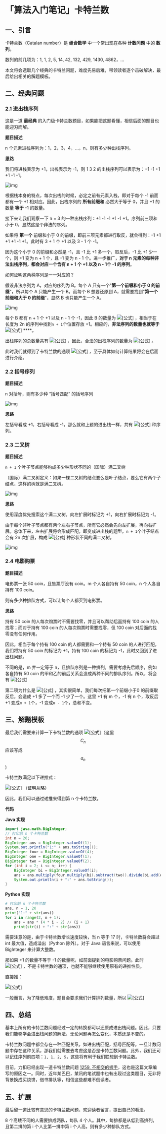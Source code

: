 # 「算法入门笔记」卡特兰数

## **一、引言**

卡特兰数（Catalan number）是 **组合数学** 中一个常出现在各种 **计数问题** 中的 **数列**。

数列的前几项为：1, 1, 2, 5, 14, 42, 132, 429, 1430, 4862，...

本文将会选取几个经典的卡特兰问题，难度先易后难，带领读者逐个击破解决，最后给出相关的解题模板。

## 二、**经典问题**

### **2.1 进出栈序列**

这是一道 **最经典** 的入门级卡特兰数题目，如果能把这题看懂，相信后面的题目也能迎刃而解。

**题目描述**

n 个元素进栈序列为：1，2，3，4，...，n，则有多少种出栈序列。

**思路**

我们将进栈表示为 +1，出栈表示为 -1，则 1 3 2 的出栈序列可以表示为：+1 -1 +1 +1 -1 -1。

![img](https://pic2.zhimg.com/80/v2-fe28b25ed263230250d0a3c68344b0d5_1440w.jpg)

根据栈本身的特点，每次出栈的时候，必定之前有元素入栈，即对于每个 -1 前面都有一个 +1 相对应。因此，出栈序列的 **所有前缀和** 必然大于等于 0，并且 +1 的数量 **等于** -1 的数量。

接下来让我们观察一下 n = 3 的一种出栈序列：+1 -1 -1 +1 -1 +1。序列前三项和小于 0，显然这是个非法的序列。

如果将 **第一个** 前缀和小于 0 的前缀，即前三项元素都进行取反，就会得到：-1 +1 +1 +1 -1 +1。此时有 3 + 1 个 +1 以及 3 - 1 个 -1。

因为这个小于 0 的前缀和必然是 -1，且 -1 比 +1 多一个，取反后，-1 比 +1 少一个，则 +1 变为 n + 1 个，且 -1 变为 n - 1 个。进一步推广，**对于 n 元素的每种非法出栈序列，都会对应一个含有 n + 1 个 +1 以及 n - 1个 -1 的序列**。

如何证明这两种序列是一一对应的？

假设非法序列为 A，对应的序列为 B。每个 A 只有一个"**第一个前缀和小于 0 的前缀**"，所以每个 A 只能产生一个 B。而每个 B 想要还原到 A，就需要找到"**第一个前缀和大于 0 的前缀**"，显然 B 也只能产生一个 A。

![img](https://pic3.zhimg.com/80/v2-1224b08274913efa2cd7dbb31f8e6262_1440w.jpg)

每个 B 都有 n + 1 个 +1 以及 n - 1 个 -1，因此 B 的数量为 ![\[&#x516C;&#x5F0F;\]](https://www.zhihu.com/equation?tex=C_%7B2n%7D%5E%7Bn%2B1%7D) ，相当于在长度为 2n 的序列中找到`n + 1`个位置存放 +1。相应的，**非法序列的数量也就等于** ![\[&#x516C;&#x5F0F;\]](https://www.zhihu.com/equation?tex=C_%7B2n%7D%5E%7Bn%2B1%7D) ****。

出栈序列的总数量共有 ![\[&#x516C;&#x5F0F;\]](https://www.zhihu.com/equation?tex=C_%7B2n%7D%5E%7Bn%7D) ，因此，合法的出栈序列的数量为 ![\[&#x516C;&#x5F0F;\]](https://www.zhihu.com/equation?tex=C_%7B2n%7D%5E%7Bn%7D+-+C_%7B2n%7D%5E%7Bn%2B1%7D+%3D+%5Cfrac%7BC_%7B2n%7D%5En%7D%7Bn+%2B+1%7D) 。

此时我们就得到了卡特兰数的通项 ![\[&#x516C;&#x5F0F;\]](https://www.zhihu.com/equation?tex=%5Cfrac%7BC_%7B2n%7D%5En%7D%7Bn+%2B+1%7D) ，至于具体如何计算结果将会在后面进行介绍。

### **2.2 括号序列**

**题目描述**

n 对括号，则有多少种 “括号匹配” 的括号序列

![img](https://pic3.zhimg.com/80/v2-e5785ad4be18724da3059efd87307706_1440w.jpg)

**思路**

左括号看成 +1，右括号看成 -1，那么就和上题的进出栈一样，共有 ![\[&#x516C;&#x5F0F;\]](https://www.zhihu.com/equation?tex=%5Cfrac%7BC_%7B2n%7D%5En%7D%7Bn+%2B+1%7D) 种序列。

### **2.3 二叉树**

**题目描述**

`n + 1` 个叶子节点能够构成多少种形状不同的（国际）满二叉树

（国际）满二叉树定义：如果一棵二叉树的结点要么是叶子结点，要么它有两个子结点，这样的树就是满二叉树。

![img](https://pic2.zhimg.com/80/v2-e1fcde1b4cf9b5d3dbac91fbe90d5065_1440w.jpg)

**思路**

使用深度优先搜索这个满二叉树，向左扩展时标记为 +1，向右扩展时标记为 -1。

由于每个非叶子节点都有两个左右子节点，所有它必然会先向左扩展，再向右扩展。总体下来，左右扩展将会形成匹配，即变成进出栈的题型。`n + 1`个叶子结点会有 2n 次扩展，构成 ![\[&#x516C;&#x5F0F;\]](https://www.zhihu.com/equation?tex=%5Cfrac%7BC_%7B2n%7D%5En%7D%7Bn+%2B+1%7D) 种形状不同的满二叉树。

![img](https://pic1.zhimg.com/80/v2-b21b64ee36af600e1c9d989f79306a6c_1440w.jpg)

### **2.4 电影购票**

**题目描述**

电影票一张 50 coin，且售票厅没有 coin。m 个人各自持有 50 coin，n 个人各自持有 100 coin。

则有多少种排队方式，可以让每个人都买到电影票。

**思路**

持有 50 coin 的人每次购票时不需要找零，并且可以帮助后面持有 100 coin 的人找零；而对于持有 100 coin 的人每次购票时需要找零，但 100 coin 对后面的找零没有任何作用。

因此，相当于每个持有 100 coin 的人都需要和一个持有 50 coin 的人进行匹配。我们将持有 50 coin 的标记为 +1，持有 100 coin 的标记为 -1，此时又回到了进出栈问题。

不同的是，m 并一定等于 n，且排队序列是一种排列，需要考虑先后顺序，例如各自持有 50 coin 的甲和乙的前后关系会造成两种不同的排队序列。所以，将会有 ![\[&#x516C;&#x5F0F;\]](https://www.zhihu.com/equation?tex=%28C_%7Bm%2Bn%7D%5E%7Bm%7D-C_%7Bm%2Bn%7D%5E%7Bm%2B1%7D%29%2Am%21%2An%21)

第二项为什么是 ![\[&#x516C;&#x5F0F;\]](https://www.zhihu.com/equation?tex=C_%7Bm%2Bn%7D%5E%7Bm%2B1%7D) ，其实很简单，我们每次把第一个前缀小于0 的前缀取反后，会造成 +1 多了一个而 -1 少了一个。这里 +1 有 m 个，-1 有 n 个，取反后 +1 变成`m + 1`个，-1 变成`n - 1`个，总和不变。

## **三、解题模板**

最后我们需要来计算一下卡特兰数的通项 ![\[&#x516C;&#x5F0F;\]](https://www.zhihu.com/equation?tex=C_%7Bn%7D+%3D+%5Cfrac%7BC_%7B2n%7D%5En%7D%7Bn+%2B+1%7D)（这里 $$C_n$$ 应该写成 $$a_n$$ \)

卡特兰数满足以下递推式：

![\[&#x516C;&#x5F0F;\]](https://www.zhihu.com/equation?tex=C_%7B1%7D%3D1%EF%BC%8CC_%7Bn%7D+%3D+C_%7Bn-1%7D%5Cfrac%7B4%2An-2%7D%7Bn%2B1%7D) （证明从略）

因此，我们可以通过递推来得到第 n 个卡特兰数。

**代码**

**Java 实现**

```java
import java.math.BigInteger;
// 打印前 n 个卡特兰数
int n = 20;
BigInteger ans = BigInteger.valueOf(1);
System.out.println("1:" + ans.toString());
BigInteger four = BigInteger.valueOf(4); 
BigInteger one = BigInteger.valueOf(1);
BigInteger two = BigInteger.valueOf(2);
for (int i = 2; i <= n; i++) {
    BigInteger bi = BigInteger.valueOf(i);
    ans = ans.multiply(four.multiply(bi).subtract(two)).divide(bi.add(one));
    System.out.println(i + ":" + ans.toString());
}
```

**Python 实现**

```python
# 打印前 n 个卡特兰数
ans, n = 1, 20
print("1:" + str(ans))
for i in range(2, n + 1):
    ans = ans * (4 * i - 2) // (i + 1)
    print(str(i) + ":" + str(ans))
```

需要注意的是，由于卡特兰数增长速度较快，当 n 等于 17 时，卡特兰数将会超过 int 最大值，造成溢出（Python 除外）。对于 Java 语言来说，可以使用 BigInteger 来计算大整数。

那如果 +1 的数量不等于 -1 的数量呢，如前面提到的电影购票问题。此时 ![\[&#x516C;&#x5F0F;\]](https://www.zhihu.com/equation?tex=C_%7Bn%7D%3DC_%7Bm%2Bn%7D%5E%7Bm%7D-C_%7Bm%2Bn%7D%5E%7Bm%2B1%7D) ，不是卡特兰数的通项，也就不能够继续使用原有的递推性质。

直接推：

![\[&#x516C;&#x5F0F;\]](https://www.zhihu.com/equation?tex=%5Cbegin%7Baligned%7DC_%7Bn%7D%26%3DC_%7Bm%2Bn%7D%5E%7Bm%7D-C_%7Bm%2Bn%7D%5E%7Bm%2B1%7D%5C%5C+%26%3D%5Cfrac%7B%28m%2Bn%29%21%7D%7Bm%21%2An%21%7D-%5Cfrac%7B%28m%2Bn%29%21%7D%7B%28m%2B1%29%21%2A%28n-1%29%21%7D%5C%5C+%26%3D%5Cfrac%7B%28m%2Bn%29%21%7D%7Bm%21%2An%21%7D-%5Cfrac%7B%28m%2Bn%29%21%2A%5Cfrac%7B1%7D%7Bm%2B1%7D%2An%7D%7Bm%21%2An%21%7D%5C%5C+%26%3D%5Cfrac%7B%28m%2Bn%29%21%7D%7Bm%21%2An%21%7D%2A%281-%5Cfrac%7B1%7D%7Bm%2B1%7D%2An%29%5C%5C+%26%3D%5Cfrac%7B%28m%2Bn%29%21%7D%7Bm%21%2An%21%7D%2A%5Cfrac%7Bm%2B1-n%7D%7Bm%2B1%7D%5C%5C+%5Cend%7Baligned%7D)

一般而言，为了降低难度，题目会要求我们计算排列数量，所以 ![\[&#x516C;&#x5F0F;\]](https://www.zhihu.com/equation?tex=A_%7Bn%7D%3DC_%7Bn%7D%2Am%21%2An%21%3D%28m%2Bn%29%21%2A%5Cfrac%7Bm%2B1-n%7D%7Bm%2B1%7D)

## **四、总结**

基本上所有的卡特兰数问题经过一定的转换都可以还原成进出栈问题。因此，只要我们能够学会进出栈问题的解法，无论问题再怎么变化，本质还是不变的。

卡特兰数问题中都会存在一种匹配关系，如进出栈匹配，括号匹配等，一旦计数问题中存在这种关系，那我们就需要去考虑这是否是卡特兰数问题。此外，我们还可以记住序列前四项：`1, 1, 2, 5`，这些将有利于我们联想到卡特兰数。

目前，力扣已经出现一道卡特兰数问题 [1259. 不相交的握手](https://link.zhihu.com/?target=https%3A//leetcode-cn.com/problems/handshakes-that-dont-cross/)，这也是这篇文章编写的原因之一。同时，近年某巴巴，某讯的笔试题中也有出现过这类题目，无非将背景换成买烧饼，借书排队等，相信这些都难不倒读者。

## **五、扩展**

最后留一道比较有意思的卡特兰数问题，欢迎读者留言，提出自己的看法。

8 个高矮不同的人需要排成两队，每队 4 个人。其中，每排都是从低到高排列，且第二排的第 i 个人比第一排中第 i 个人高，则有多少种排队方式。

